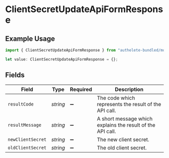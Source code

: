 # ClientSecretUpdateApiFormResponse

## Example Usage

```typescript
import { ClientSecretUpdateApiFormResponse } from "authelete-bundled/models/operations";

let value: ClientSecretUpdateApiFormResponse = {};
```

## Fields

| Field                                                      | Type                                                       | Required                                                   | Description                                                |
| ---------------------------------------------------------- | ---------------------------------------------------------- | ---------------------------------------------------------- | ---------------------------------------------------------- |
| `resultCode`                                               | *string*                                                   | :heavy_minus_sign:                                         | The code which represents the result of the API call.      |
| `resultMessage`                                            | *string*                                                   | :heavy_minus_sign:                                         | A short message which explains the result of the API call. |
| `newClientSecret`                                          | *string*                                                   | :heavy_minus_sign:                                         | The new client secret.<br/>                                |
| `oldClientSecret`                                          | *string*                                                   | :heavy_minus_sign:                                         | The old client secret.<br/>                                |